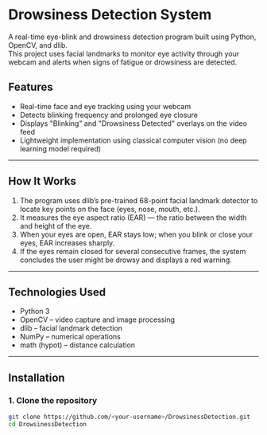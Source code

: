 # Drowsiness Detection System

A real-time eye-blink and drowsiness detection program built using Python, OpenCV, and dlib.  
This project uses facial landmarks to monitor eye activity through your webcam and alerts when signs of fatigue or drowsiness are detected.

## Features
- Real-time face and eye tracking using your webcam  
- Detects blinking frequency and prolonged eye closure  
- Displays "Blinking" and "Drowsiness Detected" overlays on the video feed  
- Lightweight implementation using classical computer vision (no deep learning model required)  

---

## How It Works
1. The program uses dlib’s pre-trained 68-point facial landmark detector to locate key points on the face (eyes, nose, mouth, etc.).
2. It measures the eye aspect ratio (EAR) — the ratio between the width and height of the eye.
3. When your eyes are open, EAR stays low; when you blink or close your eyes, EAR increases sharply.
4. If the eyes remain closed for several consecutive frames, the system concludes the user might be drowsy and displays a red warning.

---

## Technologies Used
- Python 3  
- OpenCV – video capture and image processing  
- dlib – facial landmark detection  
- NumPy – numerical operations  
- math (hypot) – distance calculation  

---

## Installation

### 1. Clone the repository
```bash
git clone https://github.com/<your-username>/DrowsinessDetection.git
cd DrowsinessDetection
